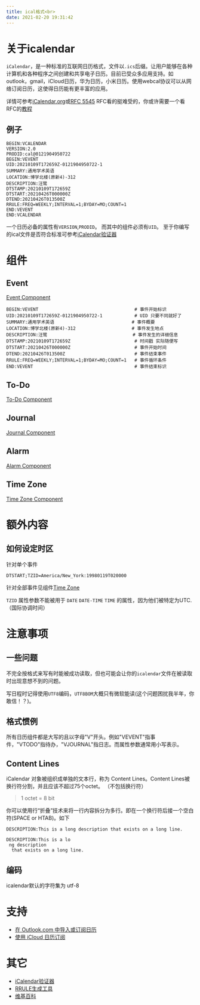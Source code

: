 ```yaml
---
title: ical格式<br>
date: 2021-02-20 19:31:42
---
```

# 关于icalendar

`iCalendar`，是一种标准的互联网日历格式，文件以`.ics`后缀。让用户能够在各种计算机和各种程序之间创建和共享电子日历。目前已受众多应用支持。如outlook，gmail，iCloud日历，华为日历，小米日历。使用webcal协议可以从网络订阅日历，这使得日历能有更丰富的应用。

详情可参考[iCalendar.org](https://icalendar.org/)或[RFC 5545](https://tools.ietf.org/html/rfc5545)
RFC看的挺难受的，你或许需要一个看RFC的[教程](https://zhuanlan.zhihu.com/p/44635072)

## 例子
```ical
BEGIN:VCALENDAR
VERSION:2.0
PRODID:cal@0121904950722
BEGIN:VEVENT
UID:20210109T172659Z-0121904950722-1
SUMMARY:通用学术英语
LOCATION:博学北楼(原新4)-312
DESCRIPTION:汪鹭
DTSTAMP:20210109T172659Z
DTSTART:20210426T000000Z
DTEND:20210426T013500Z
RRULE:FREQ=WEEKLY;INTERVAL=1;BYDAY=MO;COUNT=1
END:VEVENT
END:VCALENDAR
```
一个日历必备的属性有`VERSION`,`PRODID`。
而其中的组件必须有`UID`。
至于你编写的ical文件是否符合标准可参考[iCalendar验证器](https://icalendar.org/validator.html)
# 组件

## Event

[Event Component](https://icalendar.org/iCalendar-RFC-5545/3-6-1-event-component.html)

```ical
BEGIN:VEVENT                                    # 事件开始标识
UID:20210109T172659Z-0121904950722-1            # UID 只要不同就好了
SUMMARY:通用学术英语                             # 事件概要
LOCATION:博学北楼(原新4)-312                     # 事件发生地点
DESCRIPTION:汪鹭                                # 事件发生的详细信息
DTSTAMP:20210109T172659Z                        # 时间戳 实际随便写
DTSTART:20210426T000000Z                        # 事件开始时间
DTEND:20210426T013500Z                          # 事件结束事件
RRULE:FREQ=WEEKLY;INTERVAL=1;BYDAY=MO;COUNT=1   # 事件循环条件
END:VEVENT                                      # 事件结束标识
```

## To-Do

[To-Do Component](https://icalendar.org/iCalendar-RFC-5545/3-6-2-to-do-component.html)

## Journal

[Journal Component](https://icalendar.org/iCalendar-RFC-5545/3-6-3-journal-component.html)

## Alarm

[Alarm Component](https://icalendar.org/iCalendar-RFC-5545/3-6-6-alarm-component.html)

## Time Zone

[Time Zone Component](https://icalendar.org/iCalendar-RFC-5545/3-6-5-time-zone-component.html)

# 额外内容

## 如何设定时区

针对单个事件
```
DTSTART;TZID=America/New_York:19980119T020000
```
针对全部事件见组件[Time Zone](#Time-Zone)

`TZID` 属性参数不能被用于 `DATE` `DATE-TIME` `TIME` 的属性，因为他们被特定为UTC.（国际协调时间）

# 注意事项

## 一些问题

不完全按格式来写有时能被成功读取，但也可能会让你的`icalendar`文件在被读取时出现意想不到的问题。

写日程时记得使用`UTF8`编码，`UTF8BOM`大概只有微软能读(这个问题困扰我半年，你敢信！？)。

## 格式惯例

所有日历组件都是大写的且以字母"V"开头。例如"VEVENT"指事件，"VTODO"指待办，"VJOURNAL"指日志。而属性参数通常用小写表示。

## Content Lines

iCalendar 对象被组织成单独的文本行，称为 Content Lines。Content Lines被换行符分割，并且应该不超过75个octet。 （不包括换行符）
> 1 octet = 8 bit

你可以使用行“折叠”技术来将一行内容拆分为多行。即在一个换行符后接一个空白符(SPACE or HTAB)。如下
```ical
DESCRIPTION:This is a long description that exists on a long line.
```

```ical
DESCRIPTION:This is a lo
 ng description
  that exists on a long line.
```

## 编码

icalendar默认的字符集为 utf-8

# 支持

- [在 Outlook.com 中导入或订阅日历](https://support.microsoft.com/zh-cn/office/%E5%9C%A8-outlook-com-%E4%B8%AD%E5%AF%BC%E5%85%A5%E6%88%96%E8%AE%A2%E9%98%85%E6%97%A5%E5%8E%86-cff1429c-5af6-41ec-a5b4-74f2c278e98c)
- [使用 iCloud 日历订阅](https://support.apple.com/zh-cn/HT202361)

# 其它

- [iCalendar验证器](https://icalendar.org/validator.html)
- [RRULE生成工具](https://icalendar.org/rrule-tool.html)
- [维基百科](https://en.wikipedia.org/wiki/List_of_applications_with_iCalendar_support)